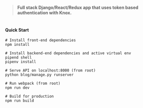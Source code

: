 >#### Full stack Django/React/Redux app that uses token based authentication with Knox.
#

#### Quick Start
    # Install front-end dependencies
    npm install

    # Install backend-end dependencies and active virtual env
    pipend shell
    pipenv install

    # Serve API on localhost:8000 (from root)
    python blog/manage.py runserver

    # Run webpack (from root)
    npm run dev

    # Build for production
    npm run build
